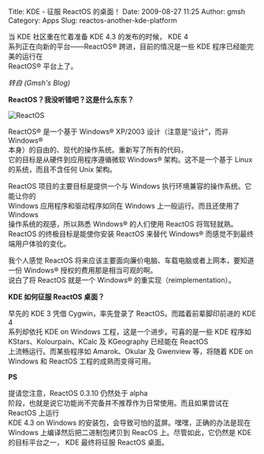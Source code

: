 Title: KDE - 征服 ReactOS 的桌面！
Date: 2009-08-27 11:25
Author: gmsh
Category: Apps
Slug: reactos-another-kde-platform

当 KDE 社区重在忙着准备 KDE 4.3 的发布的时候， KDE 4  
系列正在向新的平台——ReactOS® 跨进，目前的情况是一些 KDE
程序已经能完美的运行在  
ReactOS® 平台上了。

*转自 (Gmsh's Blog)*

**ReactOS？我没听错吧？这是什么东东？**

![ReactOS](http://i.linuxtoy.org/images/2009/08/reactos.png)

ReactOS® 是一个基于 Windows® XP/2003 设计（注意是“设计”，而非 Windows®  
本身）的自由的、现代的操作系统。重新写了所有的代码，  
它的目标是从硬件到应用程序遵循微软 Windows® 架构。这不是一个基于 Linux
的系统，而且不含任何 Unix 架构。

ReactOS 项目的主要目标是提供一个与 Windows
执行环境兼容的操作系统。它能让你的  
Windows 应用程序和驱动程序如同在 Windows 上一般运行。而且还使用了
Windows  
操作系统的观感，所以熟悉 Windows® 的人们使用 ReactOS
将驾轻就熟。ReactOS 的终极目标是能使你安装 ReactOS 来替代 Windows®
而感觉不到最终端用户体验的变化。

我个人感觉 ReactOS
将来应该主要面向廉价电脑、车载电脑或者上网本，要知道一份 Windows®
授权的费用那是相当可观的啊。  
说白了将 ReactOS 就是一个 Windows® 的重实现（reimplementation）。

**KDE 如何征服 ReactOS 桌面？**

早先的 KDE 3 凭借 Cygwin，率先登录了 ReactOS。而踏着前辈脚印前进的 KDE
4  
系列却依托 KDE on Windows 工程，这是一个进步。可喜的是一些 KDE 程序如  
KStars、Kolourpain、KCalc 及 KGeography 已经能在 ReactOS  
上流畅运行。而某些程序如 Amarok、Okular 及 Gwenview 等，将随着 KDE on
Windows 和 ReactOS 工程的成熟而变得可用。

**PS**

提请您注意，ReactOS 0.3.10 仍然处于 alpha  
阶段，也就是说它功能尚不完备并不推荐作为日常使用。而且如果尝试在
ReactOS 上运行  
KDE 4.3 on Windows 的安装包，会导致可怕的蓝屏。嘿嘿，正确的办法是现在
Windows 上编译然后把二进制包拷贝到 ReacOS 上。尽管如此，它仍然是 KDE
的目标平台之一， KDE 最终将征服 ReactOS 桌面。
